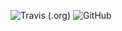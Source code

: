 ![Travis (.org)](https://img.shields.io/travis/showonne/showonne.github.io.svg?style=flat-square)
![GitHub](https://img.shields.io/github/license/showonne/showonne.github.io.svg?style=flat-square)
